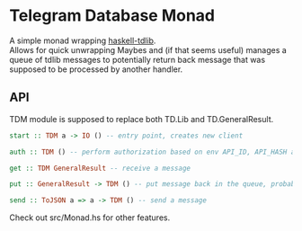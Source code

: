 # Telegram Database Monad

A simple monad wrapping [haskell-tdlib](https://github.com/mejgun/haskell-tdlib). \
Allows for quick unwrapping Maybes and (if that seems useful) manages a queue of tdlib messages to potentially return back message that was supposed to be processed by another handler.

## API

TDM module is supposed to replace both TD.Lib and TD.GeneralResult.

```haskell
start :: TDM a -> IO () -- entry point, creates new client

auth :: TDM () -- perform authorization based on env API_ID, API_HASH and PHONE_NUMBER

get :: TDM GeneralResult -- receive a message

put :: GeneralResult -> TDM () -- put message back in the queue, probably useless

send :: ToJSON a => a -> TDM () -- send a message
```

Check out src/Monad.hs for other features.
